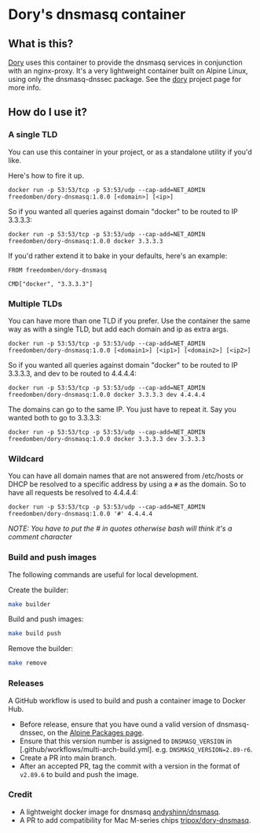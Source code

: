 # Dory's dnsmasq container

## What is this?

[Dory](https://github.com/FreedomBen/dory) uses this container to provide the dnsmasq
services in conjunction with an nginx-proxy.  It's a very lightweight container built
on Alpine Linux, using only the dnsmasq-dnssec package.
See the [dory](https://github.com/FreedomBen/dory) project page for more info.

## How do I use it?

### A single TLD

You can use this container in your project, or as a standalone utility if you'd like.

Here's how to fire it up.

```
docker run -p 53:53/tcp -p 53:53/udp --cap-add=NET_ADMIN freedomben/dory-dnsmasq:1.0.0 [<domain>] [<ip>]
```

So if you wanted all queries against domain "docker" to be routed to IP 3.3.3.3:

```
docker run -p 53:53/tcp -p 53:53/udp --cap-add=NET_ADMIN freedomben/dory-dnsmasq:1.0.0 docker 3.3.3.3
```

If you'd rather extend it to bake in your defaults, here's an example:

```
FROM freedomben/dory-dnsmasq

CMD["docker", "3.3.3.3"]
```

### Multiple TLDs

You can have more than one TLD if you prefer.  Use the container the same way as with a single TLD, but add each domain and ip as extra args.

```
docker run -p 53:53/tcp -p 53:53/udp --cap-add=NET_ADMIN freedomben/dory-dnsmasq:1.0.0 [<domain1>] [<ip1>] [<domain2>] [<ip2>]
```

So if you wanted all queries against domain "docker" to be routed to IP 3.3.3.3, and dev to be routed to 4.4.4.4:

```
docker run -p 53:53/tcp -p 53:53/udp --cap-add=NET_ADMIN freedomben/dory-dnsmasq:1.0.0 docker 3.3.3.3 dev 4.4.4.4
```

The domains can go to the same IP.  You just have to repeat it.  Say you wanted both to go to 3.3.3.3:

```
docker run -p 53:53/tcp -p 53:53/udp --cap-add=NET_ADMIN freedomben/dory-dnsmasq:1.0.0 docker 3.3.3.3 dev 3.3.3.3
```

### Wildcard

You can have all domain names that are not answered from /etc/hosts or DHCP be resolved to a specific address by using a `#` as the domain.  So to have all requests be resolved to 4.4.4.4:

```
docker run -p 53:53/tcp -p 53:53/udp --cap-add=NET_ADMIN freedomben/dory-dnsmasq:1.0.0 '#' 4.4.4.4
```

*NOTE:  You have to put the # in quotes otherwise bash will think it's a comment character*

### Build and push images

The following commands are useful for local development.

Create the builder:

```bash
make builder
```

Build and push images:

```bash
make build push
```

Remove the builder:

```bash
make remove
```

### Releases

A GitHub workflow is used to build and push a container image to Docker Hub.
- Before release, ensure that you have ound a valid version of dnsmasq-dnssec, on the [Alpine Packages page](https://pkgs.alpinelinux.org/packages?name=dnsmasq-dnssec&branch=v3.19&repo=&arch=&maintainer=).
- Ensure that this version number is assigned to `DNSMASQ_VERSION` in [.github/workflows/multi-arch-build.yml]. e.g. `DNSMASQ_VERSION=2.89-r6`.
- Create a PR into main branch.
- After an accepted PR, tag the commit with a version in the format of `v2.89.6` to build and push the image.

### Credit

- A lightweight docker image for dnsmasq [andyshinn/dnsmasq](https://hub.docker.com/r/andyshinn/dnsmasq/).
- A PR to add compatibility for Mac M-series chips [tripox/dory-dnsmasq](https://github.com/tripox/dory-dnsmasq/commit/72549c39324014c5092cb8103378d58fbf51df80).